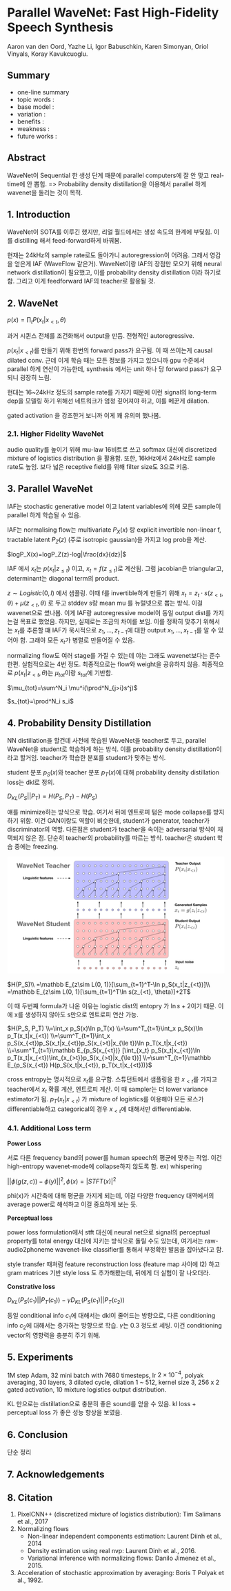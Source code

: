 # Parallel WaveNet: Fast High-Fidelity Speech Synthesis

Aaron van den Oord, Yazhe Li, Igor Babuschkin, Karen Simonyan, Oriol Vinyals, Koray Kavukcuoglu.

## Summary

- one-line summary
- topic words : 
- base model : 
- variation : 
- benefits :
- weakness :
- future works :

## Abstract

WaveNet이 Sequential 한 생성 단계 때문에 parallel computers에 잘 안 맞고 real-time에 안 뽑힘.
=> Probability density distillation을 이용해서 parallel 하게 wavenet을 돌리는 것이 목적.

## 1. Introduction

WaveNet이 SOTA를 이루긴 했지만, 리얼 월드에서는 생성 속도의 한계에 부딫힘. 이를 distilling 해서 feed-forward하게 바꿔봄.

현재는 24kHz의 sample rate로도 돌아가니 autoregression이 어려움. 그래서 영감을 얻은게 IAF (WaveFlow 같은거). WaveNet이랑 IAF의 장점만 모으기 위해 neural network distillation이 필요했고, 이를 probability density distillation 이라 하기로 함. 그리고 이게 feedforward IAF의 teacher로 활용될 것.

## 2. WaveNet

$p(x)=\prod_tP(x_t|x_{<t},\theta)$

과거 시퀸스 전체를 조건화해서 output을 만듬. 전형적인 autoregressive.

$p(x_t|x_{<t})$를 만들기 위해 한번의 forward pass가 요구됨. 이 때 쓰이는게 causal dilated conv. 근데 이게 학슴 때는 모든 정보를 가지고 있으니까 gpu 수준에서 parallel 하게 연산이 가능한데, synthesis 에서는 unit 하나 당 forward pass가 요구되니 굉장히 느림.

현대는 16~24kHz 정도의 sample rate를 가지기 때문에 이런 signal의 long-term dep을 모델링 하기 위해선 네트워크가 엄청 깊어져야 하고, 이를 메꾼게 dilation.

gated activation 을 강조한거 보니까 이게 꽤 유의미 했나봄.

### 2.1. Higher Fidelity WaveNet

audio quality를 높이기 위해 mu-law 16비트로 쓰고 softmax 대신에 discretized mixture of logistics distribution 을 활용함. 또한, 16kHz에서 24kHz로 sample rate도 높임. 보다 넓은 receptive field를 위해 filter size도 3으로 키움. 

## 3. Parallel WaveNet

IAF는 stochastic generative model 이고 latent variables에 의해 모든 sample이 parallel 하게 학습될 수 있음.

IAF는 normalising flow는 multivariate $P_X(x)$ 랑 explicit invertible non-linear f, tractable latent $P_Z(z)$ (주로 isotropic gaussian)을 가지고 log prob을 계산.

$logP_X(x)=logP_Z(z)-log|\frac{dx}{dz}|$

IAF 에서 $x_t$는 $p(x_t|z_{\le t})$ 이고, $x_t=f(z_{\le t})$로 계산됨. 그럼 jacobian은 triangular고, determinant는 diagonal term의 product.

$z\sim Logistic(0, I)$ 에서 샘플링. 이때 f를 invertible하게 만들기 위해 $x_t=z_t\cdot s(z_{<t},\theta)+\mu(z_{<t}, \theta)$ 로 두고 stddev s랑 mean mu 를 뉴럴넷으로 뽑는 방식. 이걸 wavenet으로 썼나봄. 이게 IAF랑 autoregressive model이 동일 output dist를 가지는걸 목표로 했었음. 하지만, 실제로는 조금의 차이를 보임. 이를 정확히 맞추기 위해서는 $x_t$를 추론할 떄 IAF가 묵시적으로 $z_1,...,z_{t-1}$에 대한 output $x_1,...,x_{t-1}$를 알 수 있어야 함. 그래야 모든 $x_t$가 병렬로 만들어질 수 있음.

normalizing flow도 여러 stage를 가질 수 있는데 야는 그래도 wavenet보다는 준수한편. 실험적으로는 4번 정도. 최종적으로는 flow와 weight을 공유하지 않음. 최종적으로 $p(x_t|z_{<t},\theta)$는 $\mu_{tot}$이랑 $s_{tot}$에 기반함.

$\mu_{tot}=\sum^N_i \mu^i(\prod^N_{j>i}s^j)$

$s_{tot}=\prod^N_i s_i$

## 4. Probability Density Distillation

NN distillation을 할건데 사전에 학습된 WaveNet을 teacher로 두고, parallel WaveNet을 student로 학습하게 하는 방식. 이를 probability density distillation이라고 할거임. teacher가 학습한 분포를 student가 맞추는 방식.

student 분포 $p_S(x)$와 teacher 분포 $p_T(x)$에 대해 probability density distillation loss는 dkl로 정의.

$D_{KL}(P_S||P_T) = H(P_S, P_T) - H(P_S)$

얘를 minimize하는 방식으로 학습. 여기서 뒤에 엔트로피 텀은 mode collapse를 방지하기 위함. 이건 GAN이랑도 역할이 비슷한데, student가 generator, teacher가 discriminator의 역할. 다른점은 student가 teacher을 속이는 adversarial 방식이 채택되지 않은 점. 단순히 teacher의 probability를 따르는 방식. teacher은 student 학습 중에는 freezing. 

![figure2](rsrc/parallel_wavenet_fig2.png)

$H(P_S)\\
=\mathbb E_{z\sim L(0, 1)}[\sum_{t=1}^T-\ln p_S(x_t|z_{<t})]\\
=\mathbb E_{z\sim L(0, 1}[\sum_{t=1}^T\ln s(z_{<t}, \theta)]+2T$

이 때 두번쨰 formula가 나온 이유는 logistic dist의 entopry 가 $\ln s + 2$이기 때문. 이에 x를 생성하지 않아도 s만으로 엔트로피 연산 가능.

$H(P_S, P_T)
\\=\int_x p_S(x)\ln p_T(x)
\\=\sum^T_{t=1}\int_x p_S(x)\ln p_T(x_t|x_{<t})
\\=\sum^T_{t=1}\int_x p_S(x_{<t})p_S(x_t|x_{<t})p_S(x_{>t}|x_{\le t})\ln p_T(x_t|x_{<t})
\\=\sum^T_{t=1}\mathbb E_{p_S(x_{<t})} [\int_{x_t} p_S(x_t|x_{<t})\ln p_T(x_t|x_{<t})\int_{x_{>t}}p_S(x_{>t}|x_{\le t})]
\\=\sum^T_{t=1}\mathbb E_{p_S(x_{<t}) H(p_S(x_t|x_{<t}), p_T(x_t|x_{<t}))}$

cross entropy는 명시적으로 $x_t$를 요구함. 스튜던트에서 샘플링을 한 $x_{<t}$를 가지고 teacher에서 $x_t$ 확률 계산, 엔트로피 계산. 이 때 sampler는 더 lower variance estimator가 됨. $p_T(x_t|x_{<t})$ 가 mixture of logistics를 이용해야 모든 로스가 differentiable하고 categorical의 경우 $x_{<t}$에 대해서만 differentiable.

### 4.1. Additional Loss term

**Power Loss**

서로 다른 frequency band의 power를 human speech의 평균에 맞추는 작업. 이건 high-entropy wavenet-mode에 collapse하지 않도록 함. ex) whispering

$||\phi(g(z, c))-\phi(y)||^2, \phi(x)=|STFT(x)|^2$

phi(x)가 시간축에 대해 평균을 가지게 되는데, 이걸 다양한 frequency 대역에서의 average power로 해석하고 이걸 중요하게 보는 듯.

**Perceptual loss**

power loss formulation에서 stft 대신에 neural net으로 signal의 perceptual property를 total energy 대신에 지키는 방식으로 돌릴 수도 있는데, 여기서는 raw-audio2phoneme wavenet-like classifier를 통해서 부정확한 발음을 잡아냈다고 함. 

style transfer 때처럼 feature reconstruction loss (feature map 사이에 l2) 하고 gram matrices 기반 style loss 도 추가해봤는데, 뒤에게 더 실험이 잘 나오더라.

**Constrative loss**

$D_{KL}(P_S(c_1)||P_T(c_1))-\gamma D_{KL}(P_S(c_1)||P_T(c_2))$

동일 conditional info $c_1$에 대해서는 dkl이 줄어드는 방향으로, 다른 conditioning info $c_2$에 대해서는 증가하는 방향으로 학습. $\gamma$는 0.3 정도로 세팅. 이건 conditioning vector의 영향력을 충분히 주기 위해. 

## 5. Experiments

1M step Adam, 32 mini batch with 7680 timesteps, lr $2\times 10^{-4}$, polyak averaging, 30 layers, 3 dilated cycle, dilation 1 ~ 512, kernel size 3, 256 x 2 gated activation, 10 mixture logistics output distribution. 

KL 만으로는 distillation으로 충분히 좋은 sound를 얻을 수 있음. kl loss + perceptual loss 가 좋은 성능 향상을 보였음. 

## 6. Conclusion

단순 정리

## 7. Acknowledgements

## 8. Citation

1. PixelCNN++ (discretized mixture of logistics distribution): Tim Salimans et al., 2017
2. Normalizing flows
    - Non-linear independent components estimation: Laurent Diinh et al., 2014
    - Density estimation using real nvp: Laurent Dinh et al., 2016.
    - Variational inference with normalizing flows: Danilo Jimenez et al., 2015.
3. Acceleration of stochastic approximation by averaging: Boris T Polyak et al., 1992.
